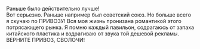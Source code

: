 ﻿ Раньше было действительно лучше!  
Вот серьезно. Раньше например был советский союз. Но больше всего я скучаю по ПРИВОЗУ! Вся моя жизнь пронизана романтикой этого потрясающего рынка. Я помню каждый павильон, содрагаюсь от запаха китайского пластика и вздрагиваю от звука той дешевой рекламы. ВЕРНИТЕ ПРИВОЗ, СВОЛОЧИ!